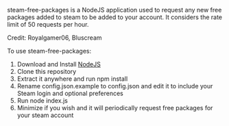 steam-free-packages is a NodeJS application used to request any new free packages added to steam to be added to your account. It considers the rate limit of 50 requests per hour.

Credit: Royalgamer06, Bluscream

To use steam-free-packages:

1. Download and Install [NodeJS](https://nodejs.org/en/)
2. Clone this repository
3. Extract it anywhere and run npm install
4. Rename config.json.example to config.json and edit it to include your Steam login and optional preferences
5. Run node index.js
6. Minimize if you wish and it will periodically request free packages for your steam account